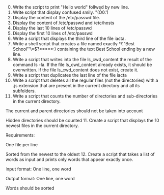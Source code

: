 0. Write the script to print "Hello world" follwed by new line.
1. Write script that display confused smily. "(Ô0.')
3. Display the content of the /etc/passwd file.
4. Display the content of /etc/passwd and /etc/hosts
5. Display the last 10 lines of /etc/passwd
6. Display the first 10 lines of /etc/passwd
7. Write a script that displays the third line of the file iacta.
6. Write a shell script that creates a file named exactly \*\\'"Best School"\'\\*$\?\*\*\*\*\*:) containing the text Best School ending by a new line.
7. Write a script that writes into the file ls_cwd_content the result of the command ls -la. If the file ls_cwd_content already exists, it should be overwritten. If the file ls_cwd_content does not exist, create it.
8. Write a script that duplicates the last line of the file iacta
9. Write a script that deletes all the regular files (not the directories) with a .js extension that are present in the current directory and all its subfolders.
10. Write a script that counts the number of directories and sub-directories in the current directory.



The current and parent directories should not be taken into account

Hidden directories should be counted
11. Create a script that displays the 10 newest files in the current directory.



Requirements:



One file per line

Sorted from the newest to the oldest
12. Create a script that takes a list of words as input and prints only words that appear exactly once.



Input format: One line, one word

Output format: One line, one word

Words should be sorted
